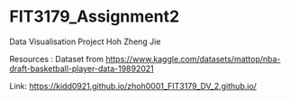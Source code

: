 # FIT3179_Assignment2
Data Visualisation Project
Hoh Zheng Jie

Resources :
Dataset from https://www.kaggle.com/datasets/mattop/nba-draft-basketball-player-data-19892021

Link: https://kidd0921.github.io/zhoh0001_FIT3179_DV_2.github.io/
